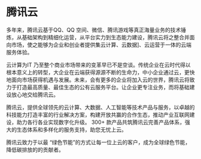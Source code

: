# 腾讯云

多年来，腾讯云基于QQ、QQ 空间、微信、腾讯游戏等真正海量业务的技术锤炼，从基础架构到精细化运营，从平台实力到生态能力建设，腾讯云将之整合并面向市场，使之能够为企业和创业者提供集云计算、云数据]、云运营于一体的云端服务体验。

云计算为IT 乃至整个商业市场带来的变革早已不是空谈。传统企业在云时代得以根本意义上的转型，大企业在云端获得源源不断的生命力，中小企业通过云，更快地面向市场获得机遇与发展。未来，会有更多的企业将加入云的世界，腾讯云将致力于打造最高质量、最佳生态的公有云服务平台。让企业更专注业务，而将基础建设放心地交给腾讯云。

腾讯云，提供全球领先的云计算、大数据、人工智能等技术产品与服务，以卓越的科技能力打造丰富的行业解决方案，构建开放共赢的合作生态，推动产业互联网建设，助力各行各业实现数字化升级。
300+ 款产品共筑腾讯云完善产品体系，强大的生态体系和多样化的服务支持，助您无忧上云。

腾讯云致力于以最 “绿色节能”的方式让每一位上云的客户，成为全球绿色节能，降低碳排放的的贡献者。
